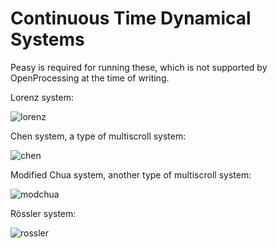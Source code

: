 # Continuous Time Dynamical Systems

Peasy is required for running these, which is not supported by OpenProcessing at the time of writing.

Lorenz system:

![lorenz](https://user-images.githubusercontent.com/62266775/181617667-2fd5e491-39d5-42d4-a9a8-e7bd76368969.png)

Chen system, a type of multiscroll system:

![chen](https://user-images.githubusercontent.com/62266775/181617807-22383a1f-b3d5-42f4-9de7-9d7dc1ad7efb.png)

Modified Chua system, another type of multiscroll system:

![modchua](https://user-images.githubusercontent.com/62266775/181618838-83e44db9-cd56-4437-a53d-37bf34046b5c.png)

Rössler system:

![rossler](https://user-images.githubusercontent.com/62266775/181620693-dc986e35-9b1f-44f4-99f4-b87e846b8a9a.png)
